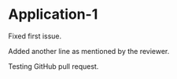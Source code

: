 # Application-1

Fixed first issue.

Added another line as mentioned by the reviewer.

Testing GitHub pull request.
